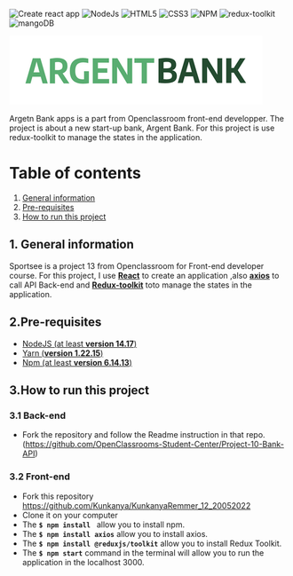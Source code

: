 ![Create react app](https://img.shields.io/badge/build_with-create_react_app-09D3AC?style=for-the-badge&logo=Create-React-App)
![NodeJs](https://img.shields.io/badge/Node.js-16.14.0-339933?style=for-the-badge&logo=Node.js)
![HTML5](https://img.shields.io/badge/HTML5-E34F26?style=for-the-badge&logo=html5&logoColor=white)
![CSS3](https://img.shields.io/badge/CSS3-1572B6?style=for-the-badge&logo=css3&logoColor=white)
![NPM](https://img.shields.io/badge/npm-CB3837?style=for-the-badge&logo=npm&logoColor=white)
![redux-toolkit](https://img.shields.io/badge/Redux-593D88?style=for-the-badge&logo=redux&logoColor=white)
![mangoDB](https://img.shields.io/badge/MongoDB-4EA94B?style=for-the-badge&logo=mongodb&logoColor=white)

![ArgentBank Logo](src/asset/argentBankLogo.png)


Argetn Bank apps is a part from Openclassroom front-end developper. The project is about a new start-up bank, Argent Bank. For this project is use redux-toolkit to manage the states in the application.

# Table of contents #
1. [General information](#General)
2. [Pre-requisites](#Pre-requisites)
3. [How to run this project](#runProject)

## 1. <a name="General">General information </a>
Sportsee is a project 13 from Openclassroom for Front-end developer course.
For this project, I use [**React**](https://reactjs.org/) to create an application ,also [**axios**](https://github.com/axios/axios) to call API Back-end and [**Redux-toolkit**](https://redux-toolkit.js.org/) toto manage the states in the application.

## 2.<a name="Pre-requisites">Pre-requisites</a> 

- [NodeJS (at least **version 14.17**)](https://nodejs.org/en/)
- [Yarn (**version 1.22.15**)](https://yarnpkg.com/)
- [Npm (at least **version 6.14.13**)](https://docs.npmjs.com/cli/v6/commands/npm-install)


## 3.<a name="runProject">How to run this project</a> 
 
   ### 3.1 Back-end 
- Fork the repository and follow the Readme instruction in that repo.(https://github.com/OpenClassrooms-Student-Center/Project-10-Bank-API)
### 3.2 Front-end
- Fork this repository https://github.com/Kunkanya/KunkanyaRemmer_12_20052022
- Clone it on your computer
- The **`$ npm install `** allow you to install npm.
- The **`$ npm install axios`** allow you to install axios.
- The **`$ npm install @reduxjs/toolkit`** allow you to install Redux Toolkit.
- The **`$ npm start`** command in the terminal will allow you to run the application in the localhost 3000.

